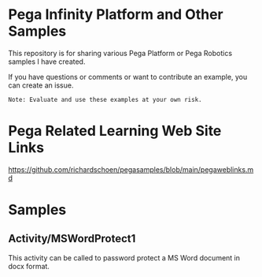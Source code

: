 # Pega Infinity Platform and Other Samples
This repository is for sharing various Pega Platform or Pega Robotics samples I have created. 

If you have questions or comments or want to contribute an example, you can create an issue. 

```Note: Evaluate and use these examples at your own risk.```

# Pega Related Learning Web Site Links
https://github.com/richardschoen/pegasamples/blob/main/pegaweblinks.md

# Samples

## Activity/MSWordProtect1
This activity can be called to password protect a MS Word document in docx format.
